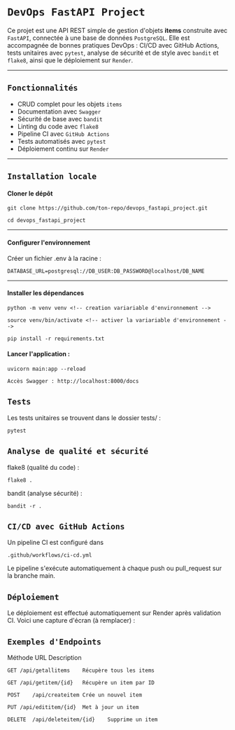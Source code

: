 # `DevOps FastAPI Project`

Ce projet est une API REST simple de gestion d'objets **items** construite avec `FastAPI`, connectée à une base de données `PostgreSQL`. Elle est accompagnée de bonnes pratiques DevOps : CI/CD avec GitHub Actions, tests unitaires avec `pytest`, analyse de sécurité et de style avec `bandit` et `flake8`, ainsi que le déploiement sur `Render`.

---

## `Fonctionnalités`

- CRUD complet pour les objets `items`
- Documentation  avec `Swagger`
- Sécurité de base avec `bandit`
- Linting du code avec `flake8`
- Pipeline CI avec `GitHub Actions`
- Tests automatisés avec `pytest`
- Déploiement continu sur `Render`

---

## `Installation locale`

#### Cloner le dépôt

    git clone https://github.com/ton-repo/devops_fastapi_project.git
    
    cd devops_fastapi_project
---

#### Configurer l'environnement

Créer un fichier .env à la racine :

    DATABASE_URL=postgresql://DB_USER:DB_PASSWORD@localhost/DB_NAME

---
#### Installer les dépendances

    python -m venv venv <!-- creation variariable d'environnement -->

    source venv/bin/activate <!-- activer la variariable d'environnement -->

    pip install -r requirements.txt 

#### Lancer l'application :

    uvicorn main:app --reload

    Accès Swagger : http://localhost:8000/docs

## `Tests`
Les tests unitaires se trouvent dans le dossier tests/ :

    pytest

## `Analyse de qualité et sécurité`
flake8 (qualité du code) :

    flake8 .
bandit (analyse sécurité) :

    bandit -r .

## `CI/CD avec GitHub Actions`

Un pipeline CI est configuré dans 

    .github/workflows/ci-cd.yml

Le pipeline s'exécute automatiquement à chaque push ou pull_request sur la branche main.

## `Déploiement`

Le déploiement est effectué automatiquement sur Render après validation CI. Voici une capture d'écran (à remplacer) :


## `Exemples d'Endpoints`

Méthode	URL	Description

    GET	/api/getallitems	Récupère tous les items

    GET	/api/getitem/{id}	Récupère un item par ID

    POST	/api/createitem	Crée un nouvel item

    PUT	/api/edititem/{id}	Met à jour un item
    
    DELETE	/api/deleteitem/{id}	Supprime un item










